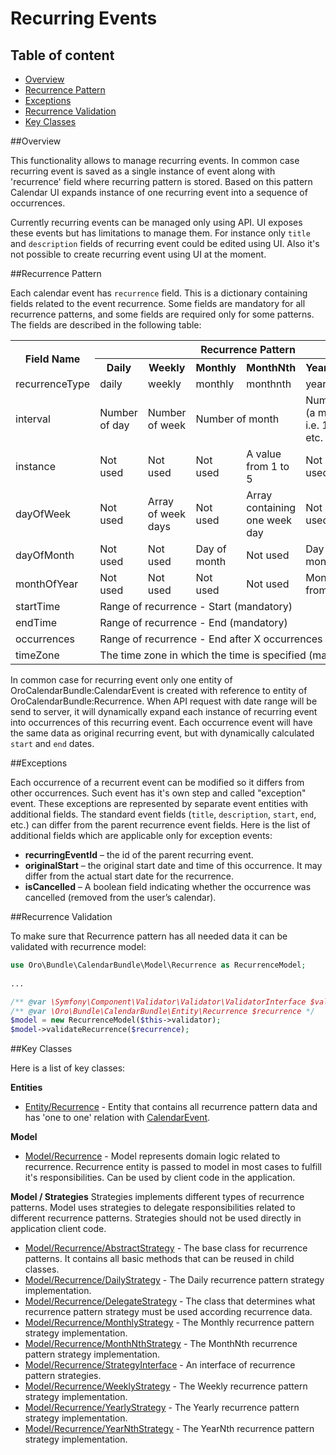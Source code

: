 Recurring Events
================

Table of content
-----------------
- [Overview](#overview)
- [Recurrence Pattern](#recurrence-pattern)
- [Exceptions](#exceptions)
- [Recurrence Validation](#recurrence-validation)
- [Key Classes](#key-classes)

##Overview

This functionality allows to manage recurring events. In common case recurring event is saved as a single instance of 
event along with 'recurrence' field where recurring pattern is stored. Based on this pattern Calendar UI expands 
instance of one recurring event into a sequence of occurrences.

Currently recurring events can be managed only using API. UI exposes these events but has limitations to manage them. 
For instance only `title` and `description` fields of recurring event could be edited using UI. Also it's not possible 
to create recurring event using UI at the moment.

##Recurrence Pattern

Each calendar event has `recurrence` field. This is a dictionary containing fields related to the event recurrence. Some fields are mandatory for all recurrence patterns, and some fields are required only for some patterns. The fields are described in the following table:

<table>
<tr>
    <th rowspan="2">Field Name</th>
    <th colspan="6">Recurrence Pattern</th>
</tr>
<tr>
    <th>Daily</th>
    <th>Weekly</th>
    <th>Monthly</th>
    <th>MonthNth</th>
    <th>Yearly</th>
    <th>YearNth</th>
</tr>
<tr>
    <td>recurrenceType</td>
    <td>daily</td>
    <td>weekly</td>
    <td>monthly</td>
    <td>monthnth</td>
    <td>yearly</td>
    <td>yearnth</td>
</tr>
<tr>
    <td>interval</td>
    <td>Number of day</td>
    <td>Number of week</td>
    <td colspan="2">Number of month</td>
    <td colspan="2">Number of month (a multiple of 12, i.e. 12, 24, 36, 48 etc.</td>
</tr>
<tr>
    <td>instance</td>
    <td>Not used</td>
    <td>Not used</td>
    <td>Not used</td>
    <td>A value from 1 to 5</td>
    <td>Not used</td>
    <td>A value from 1 to 5</td>
</tr>
<tr>
    <td>dayOfWeek</td>
    <td>Not used</td>
    <td>Array of week days</td>
    <td>Not used</td>
    <td>Array containing one week day</td>
    <td>Not used</td>
    <td>Array containing one week day</td>
</tr>
<tr>
    <td>dayOfMonth</td>
    <td>Not used</td>
    <td>Not used</td>
    <td>Day of month</td>
    <td>Not used</td>
    <td>Day of month</td>
    <td>Not used</td>
</tr>
<tr>
    <td>monthOfYear</td>
    <td>Not used</td>
    <td>Not used</td>
    <td>Not used</td>
    <td>Not used</td>
    <td colspan="2">Month number from 1 to 12</td>
</tr>
<tr>
    <td>startTime</td>
    <td colspan="6">Range of recurrence - Start (mandatory)</td>
</tr>
<tr>
    <td>endTime</td>
    <td colspan="6">Range of recurrence - End (mandatory)</td>
</tr>
<tr>
    <td>occurrences</td>
    <td colspan="6">Range of recurrence - End after X occurrences (optional)</td>
</tr>
<tr>
    <td>timeZone</td>
    <td colspan="6">The time zone in which the time is specified (mandatory)</td>
</tr>
</table>

In common case for recurring event only one entity of OroCalendarBundle:CalendarEvent is created with reference to 
entity of OroCalendarBundle:Recurrence. When API request with date range will be send to server, it will dynamically 
expand each instance of recurring event into occurrences of this recurring event. Each occurrence event will have the 
same data as original recurring event, but with dynamically calculated `start` and `end` dates.

##Exceptions

Each occurrence of a recurrent event can be modified so it differs from other occurrences. Such event has it's own step
and called "exception" event. These exceptions are represented by separate event entities with additional fields. 
The standard event fields (`title`, `description`, `start`, `end`, etc.) can differ from the parent recurrence event fields.
Here is the list of additional fields which are applicable only for exception events:
- **recurringEventId** – the id of the parent recurring event.
- **originalStart** – the original start date and time of this occurrence. It may differ from the actual start date for the recurrence.
- **isCancelled** – A boolean field indicating whether the occurrence was cancelled (removed from the user’s calendar).

##Recurrence Validation

To make sure that Recurrence pattern has all needed data it can be validated with recurrence model:
```php
use Oro\Bundle\CalendarBundle\Model\Recurrence as RecurrenceModel;
        
...

/** @var \Symfony\Component\Validator\Validator\ValidatorInterface $validator */
/** @var \Oro\Bundle\CalendarBundle\Entity\Recurrence $recurrence */
$model = new RecurrenceModel($this->validator);
$model->validateRecurrence($recurrence);

```

##Key Classes

Here is a list of key classes:

**Entities**
- [Entity/Recurrence](../../Entity/Recurrence.php) - Entity that contains all recurrence pattern data and has 
'one to one' relation with [CalendarEvent](../../Entity/CalendarEvent.php).

**Model**
- [Model/Recurrence](../../Model/Recurrence.php) - Model represents domain logic related to recurrence. Recurrence 
entity is passed to model in most cases to fulfill it's responsibilities. Can be used by client code in the application.

**Model / Strategies**
Strategies implements different types of recurrence patterns. Model uses strategies to delegate responsibilities related
to different recurrence patterns. Strategies should not be used directly in application client code.
- [Model/Recurrence/AbstractStrategy](../../Model/Recurrence/AbstractStrategy.php) - The base class for recurrence patterns. It contains all basic methods that can be reused in child classes.
- [Model/Recurrence/DailyStrategy](../../Model/Recurrence/DailyStrategy.php) - The Daily recurrence pattern strategy implementation.
- [Model/Recurrence/DelegateStrategy](../../Model/Recurrence/DelegateStrategy.php) - The class that determines what recurrence pattern strategy must be used according recurrence data.
- [Model/Recurrence/MonthlyStrategy](../../Model/Recurrence/MonthlyStrategy.php) - The Monthly recurrence pattern strategy implementation.
- [Model/Recurrence/MonthNthStrategy](../../Model/Recurrence/MonthNthStrategy.php) - The MonthNth recurrence pattern strategy implementation.
- [Model/Recurrence/StrategyInterface](../../Model/Recurrence/StrategyInterface.php) - An interface of recurrence pattern strategies.
- [Model/Recurrence/WeeklyStrategy](../../Model/Recurrence/WeeklyStrategy.php) - The Weekly recurrence pattern strategy implementation.
- [Model/Recurrence/YearlyStrategy](../../Model/Recurrence/YearlyStrategy.php) - The Yearly recurrence pattern strategy implementation.
- [Model/Recurrence/YearNthStrategy](../../Model/Recurrence/YearNthStrategy.php) - The YearNth recurrence pattern strategy implementation.
